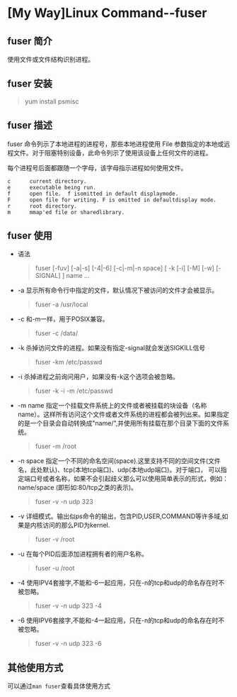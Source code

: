 # [My Way]Linux Command--fuser

## fuser 简介
使用文件或文件结构识别进程。
## fuser 安装
>yum install psmisc

## fuser 描述
fuser 命令列示了本地进程的进程号，那些本地进程使用 File 参数指定的本地或远程文件。对于阻塞特别设备，此命令列示了使用该设备上任何文件的进程。

每个进程号后面都跟随一个字母，该字母指示进程如何使用文件。

    c      current directory.
    e      executable being run.
    f      open file.  f isomitted in default displaymode.
    F      open file for writing. F is omitted in defaultdisplay mode.
    r      root directory.
    m      mmap'ed file or sharedlibrary.

## fuser 使用
* 语法
    >fuser [-fuv] [-a|-s] [-4|-6] [-c|-m|-n space] [ -k [-i] [-M] [-w] [-SIGNAL] ] name ...
* -a 显示所有命令行中指定的文件，默认情况下被访问的文件才会被显示。
    >fuser -a /usr/local
* -c 和-m一样，用于POSIX兼容。
    >fuser -c /data/
* -k 杀掉访问文件的进程。如果没有指定-signal就会发送SIGKILL信号
    >fuser -km /etc/passwd
* -i 杀掉进程之前询问用户，如果没有-k这个选项会被忽略。
    >fuser -k -i -m /etc/passwd
* -m name 指定一个挂载文件系统上的文件或者被挂载的块设备（名称name）。这样所有访问这个文件或者文件系统的进程都会被列出来。如果指定的是一个目录会自动转换成"name/",并使用所有挂载在那个目录下面的文件系统。
    >fuser -m /root
* -n space 指定一个不同的命名空间(space).这里支持不同的空间文件(文件名，此处默认)、tcp(本地tcp端口)、udp(本地udp端口)。对于端口， 可以指定端口号或者名称，如果不会引起歧义那么可以使用简单表示的形式，例如：name/space (即形如:80/tcp之类的表示)。 
    > fuser -v -n udp 323
* -v 详细模式。输出似ps命令的输出，包含PID,USER,COMMAND等许多域,如果是内核访问的那么PID为kernel.
    >fuser -v /root
* -u 在每个PID后面添加进程拥有者的用户名称。
    >fuser -u /root
* -4 使用IPV4套接字,不能和-6一起应用，只在-n的tcp和udp的命名存在时不被忽略。
    >fuser -v -n udp 323 -4
* -6 使用IPV6套接字,不能和-4一起应用，只在-n的tcp和udp的命名存在时不被忽略。
    >fuser -v -n udp 323 -6

## 其他使用方式
可以通过`man fuser`查看具体使用方式


